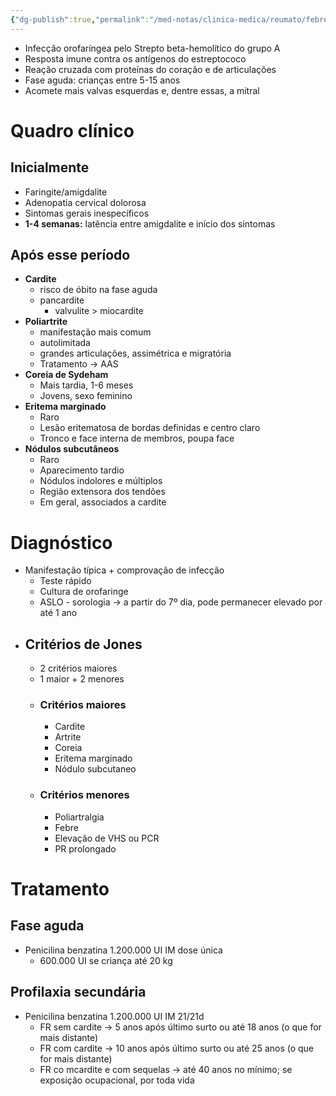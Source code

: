 ```yaml
---
{"dg-publish":true,"permalink":"/med-notas/clinica-medica/reumato/febre-reumatica/"}
---
```


- Infecção orofaríngea pelo Strepto beta-hemolítico do grupo A
- Resposta imune contra os antígenos do estreptococo
- Reação cruzada com proteínas do coração e de articulações
- Fase aguda: crianças entre 5-15 anos
- Acomete mais valvas esquerdas e, dentre essas, a mitral

# Quadro clínico
## Inicialmente
- Faringite/amigdalite
- Adenopatia cervical dolorosa
- Sintomas gerais inespecíficos
- **1-4 semanas:** latência entre amigdalite e início dos sintomas

## Após esse período
- **Cardite**
	- risco de óbito na fase aguda
	- pancardite
		- valvulite > miocardite
- **Poliartrite**
	- manifestação mais comum
	- autolimitada
	- grandes articulações, assimétrica e migratória
	- Tratamento -> AAS
- **Coreia de Sydeham**
	- Mais tardia, 1-6 meses
	- Jovens, sexo feminino
- **Eritema marginado**
	- Raro
	- Lesão eritematosa de bordas definidas e centro claro
	- Tronco e face interna de membros, poupa face
- **Nódulos subcutâneos**
	- Raro
	- Aparecimento tardio
	- Nódulos indolores e múltiplos
	- Região extensora dos tendões
	- Em geral, associados a cardite

# Diagnóstico
- Manifestação típica + comprovação de infecção
	- Teste rápido
	- Cultura de orofaringe
	- ASLO - sorologia -> a partir do 7º dia, pode permanecer elevado por até 1 ano
- ## Critérios de Jones
	- 2 critérios maiores
	- 1 maior + 2 menores
	- ### Critérios maiores
		- Cardite
		- Artrite
		- Coreia
		- Eritema marginado
		- Nódulo subcutaneo
	- ### Critérios menores
		- Poliartralgia
		- Febre
		- Elevação de VHS ou PCR
		- PR prolongado

# Tratamento
## Fase aguda
- Penicilina benzatina 1.200.000 UI IM dose única
	- 600.000 UI se criança até 20 kg
## Profilaxia secundária
- Penicilina benzatina 1.200.000 UI IM 21/21d
	- FR sem cardite -> 5 anos após último surto ou até 18 anos (o que for mais distante)
	- FR com cardite -> 10 anos após último surto ou até 25 anos (o que for mais distante)
	- FR co mcardite e com sequelas -> até 40 anos no mínimo; se exposição ocupacional, por toda vida